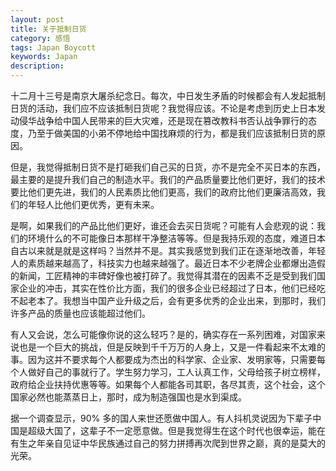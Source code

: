 ```yaml
---
layout: post
title: 关于抵制日货
category: 感悟
tags: Japan Boycott
keywords: Japan
description: 
---
```

十二月十三号是南京大屠杀纪念日。每次，中日发生矛盾的时候都会有人发起抵制日货的活动，我们应不应该抵制日货呢？我觉得应该。不论是考虑到历史上日本发动侵华战争给中国人民带来的巨大灾难，还是现在篡改教科书否认战争罪行的态度，乃至于做美国的小弟不停地给中国找麻烦的行为，都是我们应该抵制日货的原因。

但是，我觉得抵制日货不是打砸我们自己买的日货，亦不是完全不买日本的东西，最主要的是提升我们自己的制造水平。我们的产品质量要比他们更好，我们的技术要比他们更先进，我们的人民素质比他们更高，我们的政府比他们更廉洁高效，我们的年轻人比他们更优秀，更有未来。

是啊，如果我们的产品比他们更好，谁还会去买日货呢？可能有人会悲观的说：我们的环境什么的不可能像日本那样干净整洁等等。但是我持乐观的态度，难道日本自古以来就是就是这样吗？当然并不是。其实我感觉到我们正在逐渐地改善，年轻人的素质越来越高了，科技实力也越来越强了。最近日本不少老牌企业都爆出造假的新闻，工匠精神的丰碑好像也被打碎了。我觉得其潜在的因素不乏是受到我们国家企业的冲击，其实在性价比方面，我们的很多企业已经超过了日本，他们已经吃不起老本了。我想当中国产业升级之后，会有更多优秀的企业出来，到那时，我们许多产品的质量也应该能超过他们。

有人又会说，怎么可能像你说的这么轻巧？是的，确实存在一系列困难，对国家来说也是一个巨大的挑战，但是反映到千千万万的人身上，又是一件看起来不太难的事。因为这并不要求每个人都要成为杰出的科学家、企业家、发明家等，只需要每个人做好自己的事就行了。学生努力学习，工人认真工作，父母给孩子树立榜样，政府给企业扶持优惠等等。如果每个人都能各司其职，各尽其责，这个社会，这个国家必然也能蒸蒸日上，那时，成为制造强国也是水到渠成。

据一个调查显示，90% 多的国人来世还愿做中国人。有人抖机灵说因为下辈子中国是超级大国了，这辈子不一定愿意做。但是我觉得生在这个时代也很幸运，能在有生之年亲自见证中华民族通过自己的努力拼搏再次爬到世界之巅，真的是莫大的光荣。